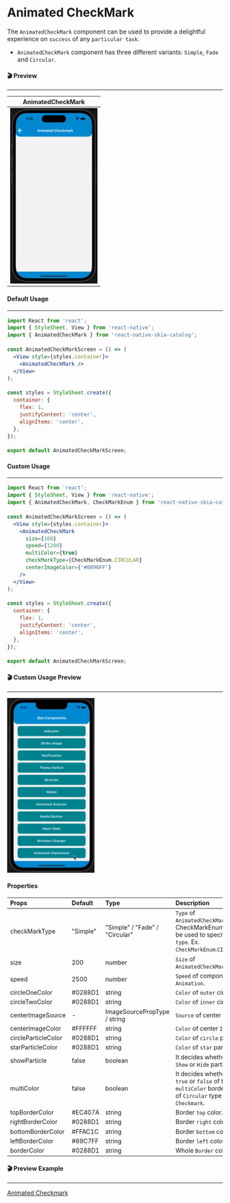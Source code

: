 # Animated CheckMark

The `AnimatedCheckMark` component can be used to provide a delightful experience on `success` of any `particular task`.

- `AnimatedCheckMark` component has three different variants: `Simple`, `Fade` and `Circular`.

#### 🎬 Preview

---

|             AnimatedCheckMark             |
| :---------------------------------------: |
| ![alt tag](/assets/DefaultAnimatedCheckmark.gif) |

#### Default Usage

---

```jsx
import React from 'react';
import { StyleSheet, View } from 'react-native';
import { AnimatedCheckMark } from 'react-native-skia-catalog';

const AnimatedCheckMarkScreen = () => (
  <View style={styles.container}>
    <AnimatedCheckMark />
  </View>
);

const styles = StyleSheet.create({
  container: {
    flex: 1,
    justifyContent: 'center',
    alignItems: 'center',
  },
});

export default AnimatedCheckMarkScreen;
```

#### Custom Usage

---

```jsx
import React from 'react';
import { StyleSheet, View } from 'react-native';
import { AnimatedCheckMark, CheckMarkEnum } from 'react-native-skia-catalog';

const AnimatedCheckMarkScreen = () => (
  <View style={styles.container}>
    <AnimatedCheckMark
      size={100}
      speed={1200}
      multiColor={true}
      checkMarkType={CheckMarkEnum.CIRCULAR}
      centerImageColor={'#0096FF'}
    />
  </View>
);

const styles = StyleSheet.create({
  container: {
    flex: 1,
    justifyContent: 'center',
    alignItems: 'center',
  },
});

export default AnimatedCheckMarkScreen;
```

#### 🎬 Custom Usage Preview

---

![alt tag](/assets/CustomAnimatedCheckmark.gif)

#### Properties

| Props               | Default  | Type                           | Description                                                                                                     |
| :------------------ | :------- | :----------------------------- | :-------------------------------------------------------------------------------------------------------------- |
| checkMarkType       | "Simple" | "Simple" / "Fade" / "Circular" | `Type` of `AnimatedCheckMark`. CheckMarkEnum can be used to specify the `type`. Ex. `CheckMarkEnum`.`CIRCULAR`. |
| size                | 200      | number                         | `Size` of `AnimatedCheckMark`.                                                                                  |
| speed               | 2500     | number                         | `Speed` of component `Animation`.                                                                               |
| circleOneColor      | #0288D1  | string                         | `Color` of `outer` circle.                                                                                      |
| circleTwoColor      | #0288D1  | string                         | `Color` of `inner` circle.                                                                                      |
| centerImageSource   | -        | ImageSourcePropType / string   | `Source` of center `Image`.                                                                                     |
| centerImageColor    | #FFFFFF  | string                         | `Color` of center `Image`.                                                                                      |
| circleParticleColor | #0288D1  | string                         | `Color` of `circle` particle.                                                                                   |
| starParticleColor   | #0288D1  | string                         | `Color` of `star` particle.                                                                                     |
| showParticle        | false    | boolean                        | It decides whether to `Show` or `Hide` particles.                                                               |
| multiColor          | false    | boolean                        | It decides whether to `true` or `false` of the `multiColor` border color of `Circular` type `Checkmark`.        |
| topBorderColor      | #EC407A  | string                         | Border `top` color.                                                                                             |
| rightBorderColor    | #0288D1  | string                         | Border `right` color.                                                                                           |
| bottomBorderColor   | #FFAC1C  | string                         | Border `bottom` color.                                                                                          |
| leftBorderColor     | #69C7FF  | string                         | Border `left` color.                                                                                            |
| borderColor         | #0288D1  | string                         | Whole `Border` color.                                                                                           |

#### 🎬 Preview Example

---

[Animated Checkmark](/example/src/modules/AnimatedCheckMark/AnimatedCheckMarkScreen.tsx)
